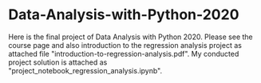 # Data-Analysis-with-Python-2020

Here is the final project of Data Analysis with Python 2020. Please see the course page and also introduction to the regression analysis project as attached file "introduction-to-regression-analysis.pdf". My conducted project solution is attached as "project_notebook_regression_analysis.ipynb".

